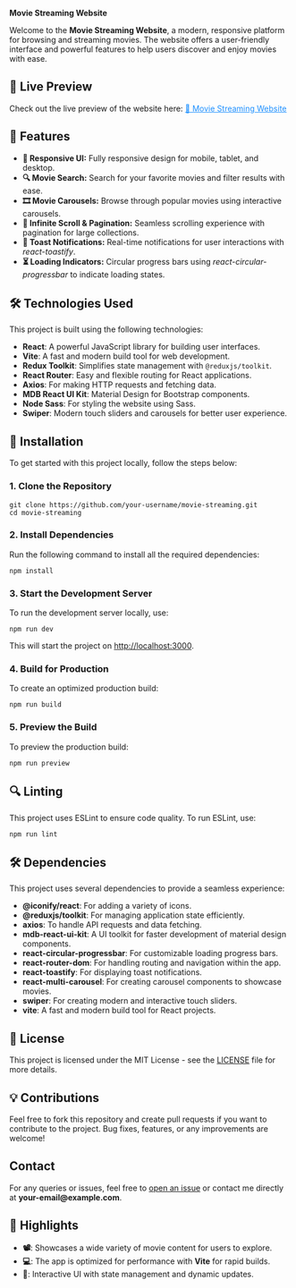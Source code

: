  <strong>Movie Streaming Website</strong>

<p>Welcome to the <strong>Movie Streaming Website</strong>, a modern, responsive platform for browsing and streaming movies. The website offers a user-friendly interface and powerful features to help users discover and enjoy movies with ease.</p>

<h2>🔗 Live Preview</h2>

<p>Check out the live preview of the website here:  
   <a href="https://movie-club-gamma.vercel.app/" target="_blank" style="color: #1E90FF;">🎥 Movie Streaming Website</a>
</p>

<h2>📌 Features</h2>

<ul>
  <li><strong>📱 Responsive UI:</strong> Fully responsive design for mobile, tablet, and desktop.</li>
  <li><strong>🔍 Movie Search:</strong> Search for your favorite movies and filter results with ease.</li>
  <li><strong>🎞 Movie Carousels:</strong> Browse through popular movies using interactive carousels.</li>
  <li><strong>📃 Infinite Scroll & Pagination:</strong> Seamless scrolling experience with pagination for large collections.</li>
  <li><strong>📢 Toast Notifications:</strong> Real-time notifications for user interactions with <em>react-toastify</em>.</li>
  <li><strong>⏳ Loading Indicators:</strong> Circular progress bars using <em>react-circular-progressbar</em> to indicate loading states.</li>
</ul>

<h2>🛠 Technologies Used</h2>

<p>This project is built using the following technologies:</p>
<ul>
  <li><strong>React</strong>: A powerful JavaScript library for building user interfaces.</li>
  <li><strong>Vite</strong>: A fast and modern build tool for web development.</li>
  <li><strong>Redux Toolkit</strong>: Simplifies state management with <code>@reduxjs/toolkit</code>.</li>
  <li><strong>React Router</strong>: Easy and flexible routing for React applications.</li>
  <li><strong>Axios</strong>: For making HTTP requests and fetching data.</li>
  <li><strong>MDB React UI Kit</strong>: Material Design for Bootstrap components.</li>
  <li><strong>Node Sass</strong>: For styling the website using Sass.</li>
  <li><strong>Swiper</strong>: Modern touch sliders and carousels for better user experience.</li>
</ul>

<h2>🏁 Installation</h2>

<p>To get started with this project locally, follow the steps below:</p>

<h3>1. Clone the Repository</h3>

<pre><code>git clone https://github.com/your-username/movie-streaming.git
cd movie-streaming</code></pre>

<h3>2. Install Dependencies</h3>

<p>Run the following command to install all the required dependencies:</p>

<pre><code>npm install</code></pre>

<h3>3. Start the Development Server</h3>

<p>To run the development server locally, use:</p>

<pre><code>npm run dev</code></pre>

<p>This will start the project on <a href="http://localhost:3000" target="_blank">http://localhost:3000</a>.</p>

<h3>4. Build for Production</h3>

<p>To create an optimized production build:</p>

<pre><code>npm run build</code></pre>

<h3>5. Preview the Build</h3>

<p>To preview the production build:</p>

<pre><code>npm run preview</code></pre>

<h2>🔍 Linting</h2>

<p>This project uses ESLint to ensure code quality. To run ESLint, use:</p>

<pre><code>npm run lint</code></pre>

<h2>🛠 Dependencies</h2>

<p>This project uses several dependencies to provide a seamless experience:</p>

<ul>
  <li><strong>@iconify/react</strong>: For adding a variety of icons.</li>
  <li><strong>@reduxjs/toolkit</strong>: For managing application state efficiently.</li>
  <li><strong>axios</strong>: To handle API requests and data fetching.</li>
  <li><strong>mdb-react-ui-kit</strong>: A UI toolkit for faster development of material design components.</li>
  <li><strong>react-circular-progressbar</strong>: For customizable loading progress bars.</li>
  <li><strong>react-router-dom</strong>: For handling routing and navigation within the app.</li>
  <li><strong>react-toastify</strong>: For displaying toast notifications.</li>
  <li><strong>react-multi-carousel</strong>: For creating carousel components to showcase movies.</li>
  <li><strong>swiper</strong>: For creating modern and interactive touch sliders.</li>
  <li><strong>vite</strong>: A fast and modern build tool for React projects.</li>
</ul>

<h2>📄 License</h2>

<p>This project is licensed under the MIT License - see the <a href="LICENSE" target="_blank">LICENSE</a> file for more details.</p>

<h2>💡 Contributions</h2>

<p>Feel free to fork this repository and create pull requests if you want to contribute to the project. Bug fixes, features, or any improvements are welcome!</p>

<h2>Contact</h2>

<p>For any queries or issues, feel free to <a href="https://github.com/aman7thakurr/movie-streaming/issues" target="_blank">open an issue</a> or contact me directly at <strong>your-email@example.com</strong>.</p>

<h2>🔖 Highlights</h2>

<ul>
  <li><strong>📽</strong>: Showcases a wide variety of movie content for users to explore.</li>
  <li><strong>💻</strong>: The app is optimized for performance with <strong>Vite</strong> for rapid builds.</li>
  <li><strong>💬</strong>: Interactive UI with state management and dynamic updates.</li>
</ul>
